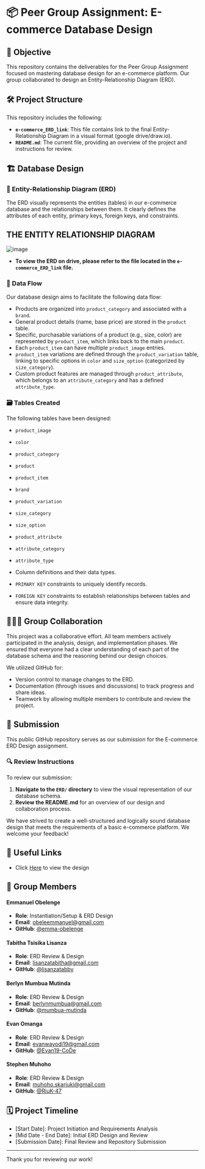 # 📦 Peer Group Assignment: E-commerce Database Design

## 🎯 Objective

This repository contains the deliverables for the Peer Group Assignment focused on mastering database design for an e-commerce platform. Our group collaborated to design an Entity-Relationship Diagram (ERD).

## 🛠️ Project Structure

This repository includes the following:

- **`e-commerce_ERD_link`**: This file contains link to the final Entity-Relationship Diagram in a visual format (google drive/draw.io).
- **`README.md`**: The current file, providing an overview of the project and instructions for review.

## 🏗️ Database Design

### 📝 Entity-Relationship Diagram (ERD)

The ERD visually represents the entities (tables) in our e-commerce database and the relationships between them. It clearly defines the attributes of each entity, primary keys, foreign keys, and constraints.

## THE ENTITY RELATIONSHIP DIAGRAM 
![image](https://github.com/user-attachments/assets/0cc8d856-92de-4b03-a4b6-2a83bd347b9e)

- **To view the ERD on drive, please refer to the file located in the `e-commerce_ERD_link` file.**

### 🔄 Data Flow

Our database design aims to facilitate the following data flow:

- Products are organized into `product_category` and associated with a `brand`.
- General product details (name, base price) are stored in the `product` table.
- Specific, purchasable variations of a product (e.g., size, color) are represented by `product_item`, which links back to the main `product`.
- Each `product_item` can have multiple `product_image` entries.
- `product_item` variations are defined through the `product_variation` table, linking to specific options in `color` and `size_option` (categorized by `size_category`).
- Custom product features are managed through `product_attribute`, which belongs to an `attribute_category` and has a defined `attribute_type`.

### 🗃️ Tables Created

The following tables have been designed:

- `product_image`
- `color`
- `product_category`
- `product`
- `product_item`
- `brand`
- `product_variation`
- `size_category`
- `size_option`
- `product_attribute`
- `attribute_category`
- `attribute_type`

- Column definitions and their data types.
- `PRIMARY KEY` constraints to uniquely identify records.
- `FOREIGN KEY` constraints to establish relationships between tables and ensure data integrity.

## 🧑‍🤝‍🧑 Group Collaboration

This project was a collaborative effort. All team members actively participated in the analysis, design, and implementation phases. We ensured that everyone had a clear understanding of each part of the database schema and the reasoning behind our design choices.

We utilized GitHub for:

- Version control to manage changes to the ERD.
- Documentation (through issues and discussions) to track progress and share ideas.
- Teamwork by allowing multiple members to contribute and review the project.

## 🚀 Submission

This public GitHub repository serves as our submission for the E-commerce ERD Design assignment.

### 🔍 Review Instructions

To review our submission:

1.  **Navigate to the `ERD/` directory** to view the visual representation of our database schema.
2.  **Review the README.md** for an overview of our design and collaboration process.

We have strived to create a well-structured and logically sound database design that meets the requirements of a basic e-commerce platform. We welcome your feedback!

## 🔗 Useful Links

- Click [Here](https://drive.google.com/file/d/1qKwLur7UZ645GPVIpLaAT8ShhrAGkjp6/view?usp=drive_link) to view the design

## 👥 Group Members

#### Emmanuel Obelenge

- **Role**: Instantiation/Setup & ERD Design
- **Email**: [obeleemmanuel@gmail.com](mailto:obeleemmanuel@gmail.com)
- **GitHub**: [@emma-obelenge](https://github.com/emma-obelenge)

#### Tabitha Tsisika Lisanza

- **Role**: ERD Review & Design
- **Email**: [lisanzatabitha@gmail.com](mailto:lisanzatabitha@gmail.com)
- **GitHub**: [@lisanzatabby](https://github.com/lisanzaTabby)

#### Berlyn Mumbua Mutinda

- **Role**: ERD Review & Design
- **Email**: [berlynmumbua@gmail.com](mailto:berlynmumbua@gmail.com)
- **GitHub**: [@mumbua-mutinda](https://github.com/mumbua-mutinda)

#### Evan Omanga

- **Role**: ERD Review & Design
- **Email**: [evanwayodi19@gmail.com](mailto:evanwayodi19@gmail.com)
- **GitHub**: [@Evan19-CoDe](https://github.com/Evan19-CoDe)

#### Stephen Muhoho

- **Role**: ERD Review & Design
- **Email**: [muhoho.skariuki@gmail.com](mailto:muhoho.skariuki@gmail.com)
- **GitHub**: [@RiuK-47](https://github.com/RiuK-47)

## 🗓️ Project Timeline

- [Start Date]: Project Initiation and Requirements Analysis
- [Mid Date - End Date]: Initial ERD Design and Review
- [Submission Date]: Final Review and Repository Submission

---

Thank you for reviewing our work!
